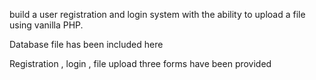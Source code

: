 build a user registration and login system with the ability to upload a file using vanilla PHP.

Database file has been included here 

Registration  , login , file upload three forms have been provided 
